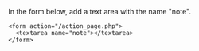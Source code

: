 In the form below, add a text area with the name "note".

    <form action="/action_page.php">
      <textarea name="note"></textarea>
    </form>

